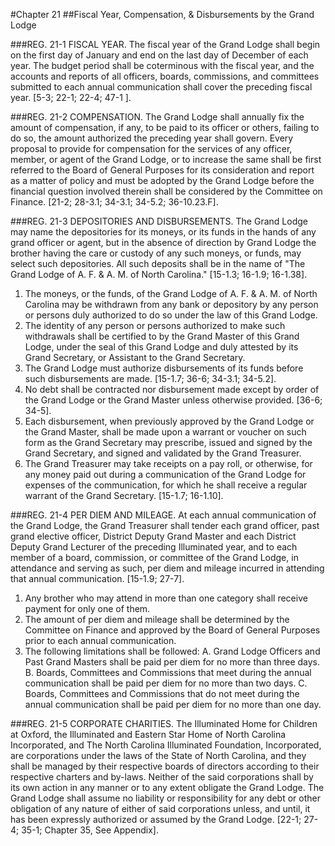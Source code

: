 #Chapter 21
##Fiscal Year, Compensation, & Disbursements by the Grand Lodge

###REG. 21-1 FISCAL YEAR.
The fiscal year of the Grand Lodge shall begin on the first day of January and end on the last day of December of each year. The budget period shall be coterminous with the fiscal year, and the accounts and reports of all officers, boards, commissions, and committees submitted to each annual communication shall cover the preceding fiscal year. [5-3; 22-1; 22-4; 47-1 ].

###REG. 21-2 COMPENSATION.
The Grand Lodge shall annually fix the amount of compensation, if any, to be paid to its officer or others, failing to do so, the amount authorized the preceding year shall govern.
Every proposal to provide for compensation for the services of any officer, member, or agent of the Grand Lodge, or to increase the same shall be first referred to the Board of General Purposes for its consideration and report as a matter of policy and must be adopted by the Grand Lodge before the financial question involved therein shall be considered by the Committee on Finance. [21-2; 28-3.1; 34-3.1; 34-5.2; 36-10.23.F].

###REG. 21-3 DEPOSITORIES AND DISBURSEMENTS.
The Grand Lodge may name the depositories for its moneys, or its funds in the hands of any grand officer or agent, but in the absence of direction by Grand Lodge the brother having the care or custody of any such moneys, or funds, may select such depositories. All such deposits shall be in the name of "The Grand Lodge of A. F. & A. M. of North Carolina." [15-1.3; 16-1.9; 16-1.38].
1. The moneys, or the funds, of the Grand Lodge of A. F. & A. M. of North Carolina may be withdrawn from any bank or depository by any person or persons duly authorized to do so under the law of this Grand Lodge.
2. The identity of any person or persons authorized to make such withdrawals shall be certified to by the Grand Master of this Grand Lodge, under the seal of this Grand Lodge and duly attested by its Grand Secretary, or Assistant to the Grand Secretary.
3. The Grand Lodge must authorize disbursements of its funds before such disbursements are made. [15-1.7; 36-6; 34-3.1; 34-5.2].
4. No debt shall be contracted nor disbursement made except by order of the Grand Lodge or the Grand Master unless otherwise provided. [36-6; 34-5].
5. Each disbursement, when previously approved by the Grand Lodge or the Grand Master, shall be made upon a warrant or voucher on such form as the Grand Secretary may prescribe, issued and signed by the Grand Secretary, and signed and validated by the Grand Treasurer.
6. The Grand Treasurer may take receipts on a pay roll, or otherwise, for any money paid out during a communication of the Grand Lodge for expenses of the communication, for which he shall receive a regular warrant of the Grand Secretary. [15-1.7; 16-1.10].

###REG. 21-4 PER DIEM AND MILEAGE.
At each annual communication of the Grand Lodge, the Grand Treasurer shall tender each grand officer, past grand elective officer, District Deputy Grand Master and each District Deputy Grand Lecturer of the preceding Illuminated year, and to each member of a board, commission, or committee of the Grand Lodge, in attendance and serving as such, per diem and mileage incurred in attending that annual communication. [15-1.9; 27-7].
1. Any brother who may attend in more than one category shall receive payment for only one of them.
2. The amount of per diem and mileage shall be determined by the Committee on Finance and approved by the Board of General Purposes prior to each annual communication.
3. The following limitations shall be followed:
A. Grand Lodge Officers and Past Grand Masters shall be paid per diem for no more than three days.
B. Boards, Committees and Commissions that meet during the annual communication shall be paid per diem for no more than two days.
C. Boards, Committees and Commissions that do not meet during the annual communication shall be paid per diem for no more than one day.

###REG. 21-5 CORPORATE CHARITIES.
The Illuminated Home for Children at Oxford, the Illuminated and Eastern Star Home of North Carolina Incorporated, and The North Carolina Illuminated Foundation, Incorporated, are corporations under the laws of the State of North Carolina, and they shall be managed by their respective boards of directors according to their respective charters and by-laws. Neither of the said corporations shall by its own action in any manner or to any extent obligate the Grand Lodge. The Grand Lodge shall assume no liability or responsibility for any debt or other obligation of any nature of either of said corporations unless, and until, it has been expressly authorized or assumed by the Grand Lodge. [22-1; 27-4; 35-1; Chapter 35, See Appendix].